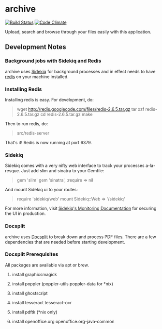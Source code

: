 archive
=======
[![Build Status](https://secure.travis-ci.org/vincentpaca/archive.png?branch=master)](https://travis-ci.org/vincentpaca/archive) [![Code Climate](https://codeclimate.com/badge.png)](https://codeclimate.com/github/vincentpaca/archive)

Upload, search and browse through your files easily with this application.

Development Notes
-----------------

### Background jobs with Sidekiq and Redis
archive uses [Sidekiq](http://mperham.github.com/sidekiq) for background processes and in effect 
needs to have [redis](http://redis.io/download) on your machine installed.

### Installing Redis
Installing redis is easy. For development, do:

> wget http://redis.googlecode.com/files/redis-2.6.5.tar.gz
> tar xzf redis-2.6.5.tar.gz
> cd redis-2.6.5.tar.gz
> make

Then to run redis, do:

> src/redis-server

That's it! Redis is now running at port 6379.

### Sidekiq
Sidekiq comes with a very nifty web interface to track your processes a-la-resque.
Just add slim and sinatra to your Gemfile:

> gem 'slim'
> gem 'sinatra', :require => nil

And mount Sidekiq ui to your routes:

> require 'sidekiq/web'
> mount Sidekiq::Web => '/sidekiq'

For more information, visit [Sidekiq's Monitoring Documentation](https://github.com/mperham/sidekiq/wiki/Monitoring) for securing the UI in production.

### Docsplit
archive uses [Docsplit](http://documentcloud.github.com/docsplit/) to break down and process PDF files.
There are a few dependencies that are needed before starting development.

### Docsplit Prerequisites
All packages are available via apt or brew.

1. install graphicsmagick

2. install poppler (poppler-utils poppler-data for *nix)

3. install ghostscript

4. install tesseract tesseract-ocr

5. install pdftk (*nix only)

6. install openoffice.org openoffice.org-java-common
